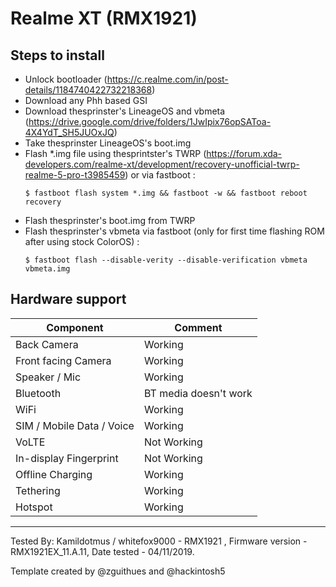 # Realme XT (RMX1921)
## Steps to install
* Unlock bootloader (https://c.realme.com/in/post-details/1184740422732218368)
* Download any Phh based GSI
* Download thesprinster's LineageOS and vbmeta (https://drive.google.com/drive/folders/1JwIpix76opSAToa-4X4YdT_SH5JUOxJQ)
* Take thesprinster LineageOS's boot.img
* Flash *.img file using thesprintster's TWRP (https://forum.xda-developers.com/realme-xt/development/recovery-unofficial-twrp-realme-5-pro-t3985459) or via fastboot :
    ```
    $ fastboot flash system *.img && fastboot -w && fastboot reboot recovery 
    ```
* Flash thesprinster's boot.img from TWRP
* Flash thesprinster's vbmeta via fastboot (only for first time flashing ROM after using stock ColorOS) :
    ```
    $ fastboot flash --disable-verity --disable-verification vbmeta vbmeta.img 
    ```

## Hardware support

| Component                 |      Comment                                              |
|---------------------------|-----------------------------------------------------------|
| Back Camera               | Working                                                   |
| Front facing Camera       | Working                                                   |
| Speaker / Mic             | Working                                                   |
| Bluetooth                 | BT media doesn't work                                     |
| WiFi                      | Working                                                   |
| SIM / Mobile Data / Voice | Working                                                   |
| VoLTE                     | Not Working                                               |
| In-display Fingerprint    | Not Working                                               |
| Offline Charging          | Working                                                   |
| Tethering                 | Working                                                   |
| Hotspot                   | Working                                                   |
---

Tested By: Kamildotmus / whitefox9000 - RMX1921 , Firmware version - RMX1921EX_11.A.11, Date tested - 04/11/2019.

Template created by @zguithues and @hackintosh5